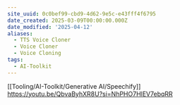 ```yaml
---
site_uuid: 0c0bef99-cbd9-4d62-9e5c-e43fff4f6795
date_created: 2025-03-09T00:00:00.000Z
date_modified: '2025-04-12'
aliases:
  - TTS Voice Cloner
  - Voice Cloner
  - Voice Cloning
tags:
  - AI-Toolkit
---
```





























































[[Tooling/AI-Toolkit/Generative AI/Speechify]]
https://youtu.be/QbvaByhXR8U?si=NhPHO7HlEV7ebqRR

